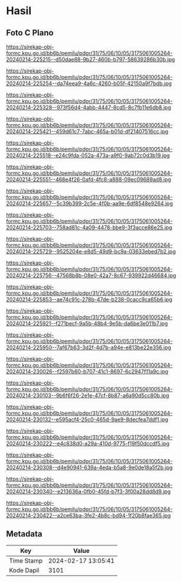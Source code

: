 # Hasil

## Foto C Plano

https://sirekap-obj-formc.kpu.go.id/bb6b/pemilu/pdpr/31/75/06/10/05/3175061005264-20240214-225215--d50dae88-9b27-460b-b797-58639286b30b.jpg

https://sirekap-obj-formc.kpu.go.id/bb6b/pemilu/pdpr/31/75/06/10/05/3175061005264-20240214-225254--da74eea9-4a6c-4260-b05f-42150a9f7bdb.jpg

https://sirekap-obj-formc.kpu.go.id/bb6b/pemilu/pdpr/31/75/06/10/05/3175061005264-20240214-225328--973f56d4-4abb-4447-8cd5-8c7fb11e6db8.jpg

https://sirekap-obj-formc.kpu.go.id/bb6b/pemilu/pdpr/31/75/06/10/05/3175061005264-20240214-225421--459d61c7-7abc-465a-b01d-df21407516cc.jpg

https://sirekap-obj-formc.kpu.go.id/bb6b/pemilu/pdpr/31/75/06/10/05/3175061005264-20240214-225518--e24c9fda-052a-473a-a9f0-9ab72c0d3b19.jpg

https://sirekap-obj-formc.kpu.go.id/bb6b/pemilu/pdpr/31/75/06/10/05/3175061005264-20240214-225551--468e4f26-0afd-4fc8-a888-09ec09689ad8.jpg

https://sirekap-obj-formc.kpu.go.id/bb6b/pemilu/pdpr/31/75/06/10/05/3175061005264-20240214-225657--5c39b399-2c5e-4f0b-aa9e-6df8548e9264.jpg

https://sirekap-obj-formc.kpu.go.id/bb6b/pemilu/pdpr/31/75/06/10/05/3175061005264-20240214-225703--758ad81c-4a09-4478-bbe9-3f3acce86e25.jpg

https://sirekap-obj-formc.kpu.go.id/bb6b/pemilu/pdpr/31/75/06/10/05/3175061005264-20240214-225729--9525204e-e8d5-49d9-bc9a-03633ebed7b2.jpg

https://sirekap-obj-formc.kpu.go.id/bb6b/pemilu/pdpr/31/75/06/10/05/3175061005264-20240214-225756--47568b8b-08e0-42a7-8c67-939922d46684.jpg

https://sirekap-obj-formc.kpu.go.id/bb6b/pemilu/pdpr/31/75/06/10/05/3175061005264-20240214-225853--ae74c91c-278b-47de-b238-0cacc9ca65b6.jpg

https://sirekap-obj-formc.kpu.go.id/bb6b/pemilu/pdpr/31/75/06/10/05/3175061005264-20240214-225921--f271becf-9a5b-48b4-9e5b-da6be3e011b7.jpg

https://sirekap-obj-formc.kpu.go.id/bb6b/pemilu/pdpr/31/75/06/10/05/3175061005264-20240214-225950--7af67b63-3d2f-4d7b-a94e-e813be22e356.jpg

https://sirekap-obj-formc.kpu.go.id/bb6b/pemilu/pdpr/31/75/06/10/05/3175061005264-20240214-230026--f2597b60-b707-41c1-8697-6c2947f11a9c.jpg

https://sirekap-obj-formc.kpu.go.id/bb6b/pemilu/pdpr/31/75/06/10/05/3175061005264-20240214-230103--9b6f6f26-2e1e-47cf-8b87-a6a90d5cc80b.jpg

https://sirekap-obj-formc.kpu.go.id/bb6b/pemilu/pdpr/31/75/06/10/05/3175061005264-20240214-230132--e595acf4-25c0-465d-9ae9-8decfea7ddf1.jpg

https://sirekap-obj-formc.kpu.go.id/bb6b/pemilu/pdpr/31/75/06/10/05/3175061005264-20240214-230222--e4c838d0-a29a-410d-9775-f19f50dccdf5.jpg

https://sirekap-obj-formc.kpu.go.id/bb6b/pemilu/pdpr/31/75/06/10/05/3175061005264-20240214-230308--d4e90941-639a-4eda-b5a8-9e0de18a5f2b.jpg

https://sirekap-obj-formc.kpu.go.id/bb6b/pemilu/pdpr/31/75/06/10/05/3175061005264-20240214-230340--e213636a-0fb0-45fd-b7f3-3f00a28dd8d9.jpg

https://sirekap-obj-formc.kpu.go.id/bb6b/pemilu/pdpr/31/75/06/10/05/3175061005264-20240214-230422--a2ce63ba-3fe2-4b8c-bd94-1f20b8fae365.jpg


## Metadata

| Key        | Value               |
| ---------- | ------------------- |
| Time Stamp | 2024-02-17 13:05:41 |
| Kode Dapil | 3101                |



